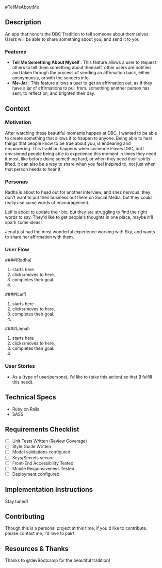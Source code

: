#TellMeAboutMe

## Description
An app that honors the DBC Tradition to tell someone about themselves. Users will be able to share something about you, and send it to you

### Features
- **Tell Me Something About Myself** : This feature allows a user to request others to tell them something about themself. other users are notified and taken through the process of sending an affirmation back, either anonymously, or with the senders info.
- **Me-Jar** : This feature allows a user to get an affirmation out, as if they have a jar of affirmations to pull from. something another person has sent, to reflect on, and brighten their day.

<!-- ### ScreenShots
![Image title](imagelink.jpg)
![Image title](imagelink.jpg)
![Image title](imagelink.jpg) -->

## Context
### Motivation
After watching these beautiful moments happen at DBC, I wanted to be able to create something that allows it to happen to anyone. Being able to hear things that people know to be true about you, is endearing and empowering. This tradition happens when someone leaves DBC, but I envisioned people being able to experience this moment in times they need it most, like before doing something hard, or when they need their spirits lifted. It can also be a way to share when you feel inspired to, not just when that person needs to hear it.

### Personas
Radha is about to head out for another interview, and shes nervous. they don't want to put their business out there on Social Media, but they could really use some words of encouragement.

Leif is about to update their bio, but they are struggling to find the right words to say. They'd like to get people's thoughts in one place, maybe it'll spark some ideas!

Jenal just had the most wonderful experience working with Sky, and wants to share her affirmation with them.

### User Flow

####(Radha)
 1. starts here
 2. clicks/moves to here,
 3. completes their goal.
 4.

####(Leif)
 1. starts here
 2. clicks/moves to here,
 3. completes their goal.
 4.

####(Jenal)
 1. starts here
 2. clicks/moves to here,
 3. completes their goal.
 4.


### User Stories
- As a (type of user/persona), I'd like to (take this action) so that (I fulfill this need).

## Technical Specs
- Ruby on Rails
- SASS

## Requirements Checklist
- [ ] Unit Tests Written (Review Coverage)
- [ ] Style Guide Written
- [ ] Model validations configured
- [ ] Keys/Secrets secure
- [ ] Front-End Accessibility Tested
- [ ] Mobile Responsiveness Tested
- [ ] Deployment configured

## Implementation Instructions
Stay tuned!
<!-- ### Environment Setup
```
add instructions
```
### Running
```
add instructions
```
### Tests
```
add instructions
```
## License
add buttons and info on licensing chosen.
-->
## Contributing
Though this is a personal project at this time, if you'd like to contribute, please contact me, I'd love to pair!

## Resources & Thanks
Thanks to @devBootcamp for the beautiful tradition!
